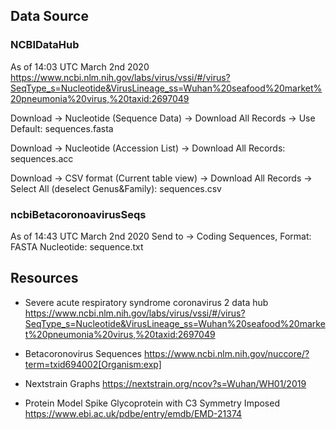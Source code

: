 

## Data Source

### NCBIDataHub
As of 14:03 UTC March 2nd 2020 
https://www.ncbi.nlm.nih.gov/labs/virus/vssi/#/virus?SeqType_s=Nucleotide&VirusLineage_ss=Wuhan%20seafood%20market%20pneumonia%20virus,%20taxid:2697049

Download -> Nucleotide (Sequence Data) -> Download All Records -> Use Default: sequences.fasta


Download -> Nucleotide (Accession List) -> Download All Records: sequences.acc


Download -> CSV format (Current table view) -> Download All Records -> Select All (deselect Genus&Family): sequences.csv

### ncbiBetacoronoavirusSeqs
As of 14:43 UTC March 2nd 2020 
Send to -> Coding Sequences, Format: FASTA Nucleotide: sequence.txt



## Resources

 - Severe acute respiratory syndrome coronavirus 2 data hub
https://www.ncbi.nlm.nih.gov/labs/virus/vssi/#/virus?SeqType_s=Nucleotide&VirusLineage_ss=Wuhan%20seafood%20market%20pneumonia%20virus,%20taxid:2697049
 - Betacoronovirus Sequences
https://www.ncbi.nlm.nih.gov/nuccore/?term=txid694002[Organism:exp]
 - Nextstrain Graphs
https://nextstrain.org/ncov?s=Wuhan/WH01/2019


 - Protein Model Spike Glycoprotein with C3 Symmetry Imposed
https://www.ebi.ac.uk/pdbe/entry/emdb/EMD-21374

